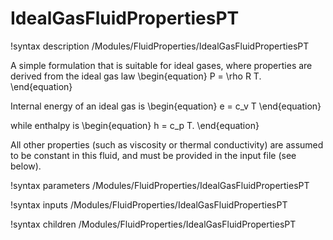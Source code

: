 # IdealGasFluidPropertiesPT

!syntax description /Modules/FluidProperties/IdealGasFluidPropertiesPT

A simple formulation that is suitable for ideal gases, where properties are derived from
the ideal gas law
\begin{equation}
  P = \rho R T.
\end{equation}

Internal energy of an ideal gas is
\begin{equation}
  e = c_v T
\end{equation}

while enthalpy is
\begin{equation}
  h = c_p T.
\end{equation}

All other properties (such as viscosity or thermal conductivity) are assumed to be constant
in this fluid, and must be provided in the input file (see below).

!syntax parameters /Modules/FluidProperties/IdealGasFluidPropertiesPT

!syntax inputs /Modules/FluidProperties/IdealGasFluidPropertiesPT

!syntax children /Modules/FluidProperties/IdealGasFluidPropertiesPT
